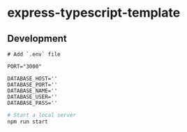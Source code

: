 # express-typescript-template

## Development
```bashe
# Add `.env` file

PORT="3000"

DATABASE_HOST=''
DATABASE_PORT=''
DATABASE_NAME=''
DATABASE_USER=''
DATABASE_PASS=''
```

```bash
# Start a local server
npm run start
```
